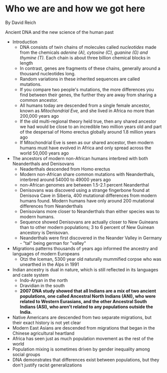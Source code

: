 # Who we are and how we got here

By David Reich

Ancient DNA and the new science of the human past

- Introduction
    - DNA consists of twin chains of molecules called *nucleotides* made from the chemicals *adenine (A), cytosine (C), guanine (G) and thymine (T).* Each chain is about three billion chemical blocks in length
    - In contrast, genes are fragments of these chains, generally around a thousand nucleotides long.
    - Random variations in these inherited sequences are called mutations.
    - If you compare two people's mutations, the more differences you find between their genes, the further they are away from sharing a common ancestor.
    - All humans today are descended from a single female ancestor, known as *Mitochondrial Eve,* and she lived in Africa no more than 200,000 years ago
    - If the old multi-regional theory held true, then any shared ancestor we had would be close to an incredible two million years old and part of the despersal of Homo erectus globally around 1.8 million years ago
    - If Mitochondrial Eve is seen as our shared ancestor, then modern humans must have evolved in Africa and only spread across the world 50,000 years ago
- The ancestors of modern non-African humans interbred with both Neanderthals and Denisovans
    - Neaderthals descended from Homo erectus
    - Modern non-African share common mutations with Neanderthals, interbred around 54000 to 49000 years ago
    - non-African genomes are between 1.5-2.1 percent Neanderthal
    - Denisovans was discoverd using a strange fingerbone found at Denisova Cave in Siberia, 400 mutational differences from modern humans found. Modern humans have only around 200 mutational differences from Neanderthals
    - Denisovians more closer to Neanderthals than either species was to modern humans.
    - Sequence showed Denisovans are actually closer to New Guineans than to other modern populations; 3 to 6 percent of New Guinean ancestory is Denisovan.
    - Neanderthals were first discovered in the Neander Valley in Germany - "tal" being german for "valley"
- Migrations patterns thousands of years ago informed the ancestry and languages of modern Europeans
    - Otzi the Iceman, 5300 year old naturally mummified corpse who was unearthed in the Alps in 1991
- Indian ancestry is dual in nature, which is still reflected in its languages and caste system
    - Indo-Aryan in the north
    - Dravidian in the south
    - **2007 DNA study showed that all Indians are a mix of two ancient populations, one called Ancestral North Indians (ANI), who were related to Western Eurasians, and the other Ancestral South Indians (ASI), who aren't related to any populations outside the India.**
- Native Americans are descended from two separate migrations, but their exact history is not yet clear
- Modern East Asians are descended from migrations that began in the Chinese agricultural heartland
- Africa has seen just as much population movement as the rest of the world
- Population mixing is sometimes driven by gender inequality among social groups
- DNA demonstrates that differences exist between populations, but they don't justify racist generalizations
